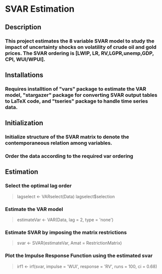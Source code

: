 # SVAR Estimation

## Description
### This project estimates the 8 variable SVAR model to study the impact of uncertainty shocks on volatility of crude oil and gold prices. The SVAR ordering is [LWIP, LR, RV,LGPR,unemp,GDP, CPI, WUI/WPUI]. 

## Installations
### Requires installtion of "vars" package to estimate the VAR model, "stargazer" package for converting SVAR output tables to LaTeX code, and "tseries" package to handle time series data.

## Initialization
### Initialize structure of the SVAR matrix to denote the contemporaneous relation among variables.
### Order the data according to the required var ordering 

## Estimation
### Select the optimal lag order 
>lagselect <- VARselect(Data)
>lagselect$selection

### Estimate the VAR model 
> estimateVar <- VAR(Data, lag = 2, type = 'none')
### Estimate SVAR by imposing the matrix restrictions
> svar <- SVAR(estimateVar, Amat = RestrictionMatrix)
### Plot the Impulse Response Function using the estimated svar
> irf1 <- irf(svar, impulse = 'WUI', response = 'RV', runs = 100, ci = 0.68)


